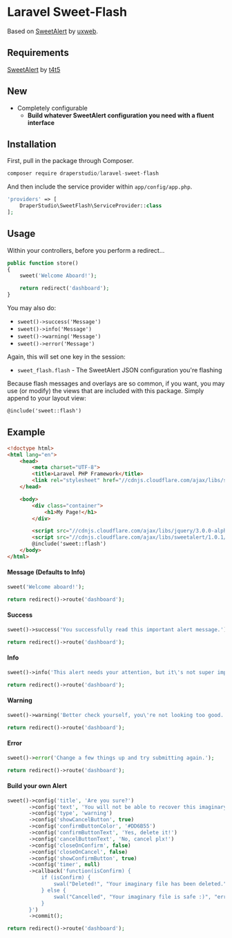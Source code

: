 # Laravel Sweet-Flash

Based on [SweetAlert](https://github.com/uxweb/sweet-alert) by [uxweb](https://github.com/uxweb).

## Requirements

[SweetAlert](http://t4t5.github.io/sweetalert/) by [t4t5](https://github.com/t4t5)

## New

- Completely configurable
    - **Build whatever SweetAlert configuration you need with a fluent interface**

## Installation

First, pull in the package through Composer.

```js
composer require draperstudio/laravel-sweet-flash
```

And then include the service provider within `app/config/app.php`.

```php
'providers' => [
    DraperStudio\SweetFlash\ServiceProvider::class
];
```

## Usage

Within your controllers, before you perform a redirect...

```php
public function store()
{
    sweet('Welcome Aboard!');

    return redirect('dashboard');
}
```

You may also do:

- `sweet()->success('Message')`
- `sweet()->info('Message')`
- `sweet()->warning('Message')`
- `sweet()->error('Message')`

Again, this will set one key in the session:

- `sweet_flash.flash` - The SweetAlert JSON configuration you're flashing

Because flash messages and overlays are so common, if you want, you may use (or modify) the views that are included with this package. Simply append to your layout view:

```html
@include('sweet::flash')
```

## Example

```html
<!doctype html>
<html lang="en">
    <head>
        <meta charset="UTF-8">
        <title>Laravel PHP Framework</title>
        <link rel="stylesheet" href="//cdnjs.cloudflare.com/ajax/libs/sweetalert/1.0.1/sweetalert.min.css">
    </head>

    <body>
        <div class="container">
            <h1>My Page!</h1>
        </div>

        <script src="//cdnjs.cloudflare.com/ajax/libs/jquery/3.0.0-alpha1/jquery.min.js"></script>
        <script src="//cdnjs.cloudflare.com/ajax/libs/sweetalert/1.0.1/sweetalert.min.js"></script>
        @include('sweet::flash')
    </body>
</html>

```

#### Message (Defaults to Info)
```php
sweet('Welcome aboard!');

return redirect()->route('dashboard');
```

#### Success
```php
sweet()->success('You successfully read this important alert message.');

return redirect()->route('dashboard');
```

#### Info

```php
sweet()->info('This alert needs your attention, but it\'s not super important.');

return redirect()->route('dashboard');
```

#### Warning
```php
sweet()->warning('Better check yourself, you\'re not looking too good.');

return redirect()->route('dashboard');
```

#### Error

```php
sweet()->error('Change a few things up and try submitting again.');

return redirect()->route('dashboard');
```

#### Build your own Alert
```php
sweet()->config('title', 'Are you sure?')
       ->config('text', 'You will not be able to recover this imaginary file!')
       ->config('type', 'warning')
       ->config('showCancelButton', true)
       ->config('confirmButtonColor', '#DD6B55')
       ->config('confirmButtonText', 'Yes, delete it!')
       ->config('cancelButtonText', 'No, cancel plx!')
       ->config('closeOnConfirm', false)
       ->config('closeOnCancel', false)
       ->config('showConfirmButton', true)
       ->config('timer', null)
       ->callback('function(isConfirm) {
           if (isConfirm) {
               swal("Deleted!", "Your imaginary file has been deleted.", "success");
           } else {
               swal("Cancelled", "Your imaginary file is safe :)", "error");
           }
       }')
       ->commit();

return redirect()->route('dashboard');
```

